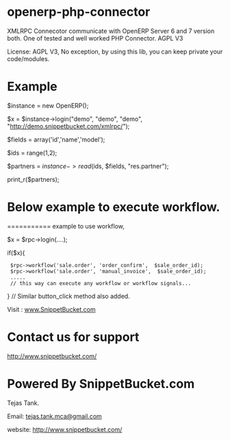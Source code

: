 openerp-php-connector
=====================

XMLRPC Connecotor communicate with OpenERP Server 6 and 7 version both.
One of tested and well worked PHP Connector. AGPL V3

License: AGPL V3, No exception, by using this lib, you can keep private your code/modules.


Example
=======

$instance = new OpenERP();

$x = $instance->login("demo", "demo", "demo", "http://demo.snippetbucket.com/xmlrpc/");

$fields = array('id','name','model');

$ids = range(1,2);

$partners = $instance->read($ids, $fields, "res.partner");

print_r($partners);


# Below example to execute workflow.
===========
example to use workflow,

$x = $rpc->login(....);

if($x){

     $rpc->workflow('sale.order', 'order_confirm',  $sale_order_id);
     $rpc->workflow('sale.order', 'manual_invoice',  $sale_order_id);
     .....
     // this way can execute any workflow or workflow signals...
}
// Similar button_click method also added.


Visit : www.SnippetBucket.com

Contact us for support
======================
http://www.snippetbucket.com/



Powered By SnippetBucket.com
============================
Tejas Tank.

Email: tejas.tank.mca@gmail.com

website: http://www.snippetbucket.com/


